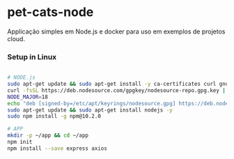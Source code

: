 # pet-cats-node
Applicação simples em Node.js e docker para uso em exemplos de projetos cloud.

### Setup in Linux
``` bash

# NODE.js
sudo apt-get update && sudo apt-get install -y ca-certificates curl gnupg
curl -fsSL https://deb.nodesource.com/gpgkey/nodesource-repo.gpg.key | sudo gpg --dearmor -o /etc/apt/keyrings/nodesource.gpg
NODE_MAJOR=18
echo "deb [signed-by=/etc/apt/keyrings/nodesource.gpg] https://deb.nodesource.com/node_$NODE_MAJOR.x nodistro main" | sudo tee /etc/apt/sources.list.d/nodesource.list
sudo apt-get update && sudo apt-get install nodejs -y
sudo npm install -g npm@10.2.0

# APP
mkdir -p ~/app && cd ~/app
npm init
npm install --save express axios
```
